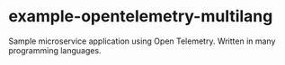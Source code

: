 # example-opentelemetry-multilang
 Sample microservice application using Open Telemetry. Written in many programming languages.
